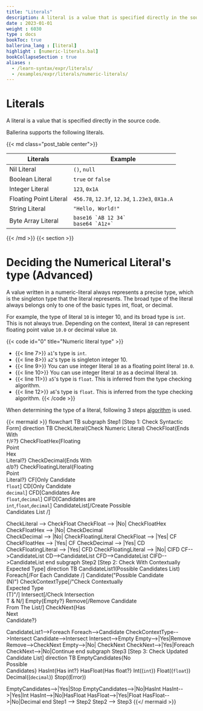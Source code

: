 ```yaml
---
title: "Literals"
description: A literal is a value that is specified directly in the source code.
date : 2023-01-01
weight : 6030
type : docs
bookToc: true
ballerina_lang : [literal]
highlight : [numeric-literals.bal]
bookCollapseSection : true
aliases : 
  - /learn-syntax/expr/literals/
  - /examples/expr/literals/numeric-literals/
---
```


# Literals

A literal is a value that is specified directly in the source code. 
<!--more-->
Ballerina supports the following literals.

{{< md class="post_table center">}}

| Literals               | Example                                          |
|------------------------|--------------------------------------------------|
| Nil Literal            | `()`, `null`                                     |
| Boolean Literal        | `true` or `false`                                |
| Integer Literal        | `123`, `0x1A`                                    |
| Floating Point Literal | `456.78`, `12.3f`, `12.3d`, `1.23e3`, `0X1a.A`   |
| String Literal         | `"Hello, World!"`                                |
| Byte Array Literal     | ``base16 `AB 12 34` `` <br/>  ``base64 `A1z+` `` |

{{< /md >}}
{{< section >}}

# Deciding the Numerical Literal's type (Advanced)

A value written in a numeric-literal always represents a precise type, which is the singleton type that the 
literal represents. The broad type of the literal always belongs only to one of the basic types int, float, or decimal.

For example, the type of literal `10` is integer 10, and its broad type is `int`. This is not always true. 
Depending on the context, literal `10` can represent floating point value `10.0` or decimal value `10`. 

{{< code id="0" title="Numeric literal type" >}}
* {{< line 7>}} `a1`'s type is `int`.
* {{< line 8>}} `a2`'s type is singleton integer 10.
* {{< line 9>}} You can use integer literal `10` as a floating point literal `10.0`.
* {{< line 10>}} You can use integer literal `10` as a decimal literal `10`.
* {{< line 11>}} `a5`'s type is `float`. This is inferred from the type checking algorithm.
* {{< line 12>}} `a6`'s type is `float`. This is inferred from the type checking algorithm.
{{< /code >}}

When determining the type of a literal, following 3 steps [algorithm](https://ballerina.io/spec/lang/master/#numeric-literal) is used.

{{< mermaid >}}
flowchart TB
subgraph Step1 [Step 1: Check Syntactic Form]
direction TB
CheckLiteral(Check Numeric Literal)
CheckFloat{Ends With<br><code>f</code>/<code>F</code>?}
CheckFloatHex{Floating<br>Point<br>Hex<br>Literal?}
CheckDecimal{Ends With<br><code>d</code>/<code>D</code>?}
CheckFloatingLiteral{Floating<br>Point<br> Literal?}
CF[Only Candidate<br><code>float</code>]
CD[Only Candidate<br><code>decimal</code>]
CFD[Candidates Are<br><code>float</code>,<code>decimal</code>]
CIFD[Candidates are<br> <code>int</code>,<code>float</code>,<code>decimal</code>]
CandidateList[/Create Possible<br>Candidates List /]

CheckLiteral --> CheckFloat
CheckFloat --> |No| CheckFloatHex  
CheckFloatHex --> |No| CheckDecimal  
CheckDecimal --> |No| CheckFloatingLiteral
CheckFloat --> |Yes| CF
CheckFloatHex --> |Yes| CF
CheckDecimal --> |Yes| CD
CheckFloatingLiteral --> |Yes| CFD
CheckFloatingLiteral --> |No| CIFD
CF-->CandidateList
CD-->CandidateList
CFD-->CandidateList
CIFD-->CandidateList
end
subgraph Step2 [Step 2: Check With Contextually Expected Type]
direction TB
CandidateList1(Possible Candidates List)
Foreach[/For Each Candidate /]
Candidate("Possible Candidate<br>(N)")
CheckContextType[/"Check Contextually<br> Expected Type<br>(T)"/]
Intersect[/Check Intersection<br>T & N/]
Empty{Empty?}
Remove[/Remove Candidate<br>From The List/]
CheckNext{Has<br>Next<br>Candidate?}

CandidateList1-->Foreach
Foreach-->Candidate
CheckContextType-->Intersect
Candidate-->Intersect
Intersect-->Empty
Empty-->|Yes|Remove
Remove-->CheckNext
Empty-->|No| CheckNext
CheckNext-->|Yes|Foreach
CheckNext-->|No|Continue
end
subgraph Step3 [Step 3: Check Updated Candidate List]
direction TB
EmptyCandidates{No<br>Possible<br>Candidates}
HasInt{Has int?}
HasFloat{Has float?}
Int((<code>int</code>))
Float((<code>float</code>))
Decimal((<code>decimal</code>))
Stop((Error))

EmptyCandidates-->|Yes|Stop
EmptyCandidates-->|No|HasInt
HasInt-->|Yes|Int
HasInt-->|No|HasFloat
HasFloat-->|Yes|Float
HasFloat-->|No|Decimal
end
Step1 --> Step2
Step2 --> Step3
{{</ mermaid >}}